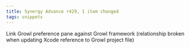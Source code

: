 ```yaml
---
title: Synergy Advance r429, 1 item changed
tags: snippets
---
```


Link Growl preference pane against Growl framework (relationship broken when updating Xcode reference to Growl project file)

